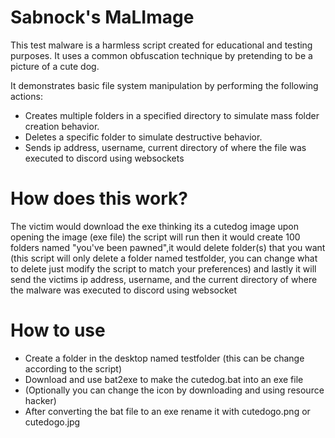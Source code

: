 # Sabnock's MaLImage

This test malware is a harmless script created for educational and testing purposes.
It uses a common obfuscation technique by pretending to be a picture of a cute dog. 

It demonstrates basic file system manipulation by performing the following actions:

 - Creates multiple folders in a specified directory to simulate mass folder creation behavior.
 - Deletes a specific folder to simulate destructive behavior.
 - Sends ip address, username, current directory of where the file was executed to discord using websockets

# How does this work?
The victim would download the exe thinking its a cutedog image
upon opening the image (exe file) the script will run then it would create 100 folders named "you've been pawned",it would delete folder(s) that you want (this script will only delete a folder named testfolder, you can change what to delete just modify the script to match your preferences) and lastly it will send the victims ip address, username, and the current directory of where the malware was executed to discord using websocket

# How to use
 - Create a folder in the desktop named testfolder (this can be change according to the script)
 - Download and use bat2exe to make the cutedog.bat into an exe file
 - (Optionally you can change the icon by downloading and using resource hacker)
 - After converting the bat file to an exe rename it with cutedogo.png or cutedogo.jpg